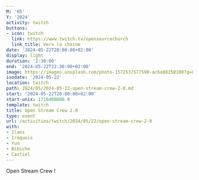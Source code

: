 ```yaml
---
M: '05'
Y: '2024'
activity: twitch
buttons:
- icon: twitch
  link: https://www.twitch.tv/opensourcechurch
  link_title: Vers la chaine
date: '2024-05-22T20:00:00+02:00'
display: light
duration: '2:30:00'
end: '2024-05-22T22:30:00+02:00'
image: https://images.unsplash.com/photo-1572537577590-ac6a88150100?q=80&amp;w=3387&amp;auto=format&amp;fit=crop&amp;ixlib=rb-4.0.3&amp;ixid=M3wxMjA3fDB8MHxwaG90by1wYWdlfHx8fGVufDB8fHx8fA%3D%3D
isodate: '2024-05-22'
location: twitch
path: 2024/05/2024-05-22-open-stream-crew-2-0.md
start: '2024-05-22T20:00:00+02:00'
start-unix: 1716400800.0
template: twitch
title: Open Stream Crew 2.0
type: event
url: /activities/twitch/2024/05/22/open-stream-crew-2-0
with:
- Ilans
- Iroquois
- Yun
- Bibiche
- Castiel
---
```

Open Stream Crew !